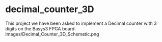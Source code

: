 # decimal_counter_3D

This project we have been asked to implement a Decimal counter with 3 digits on the Basys3 FPGA board.
Images/Decimal_Counter_3D_Schematic.png
